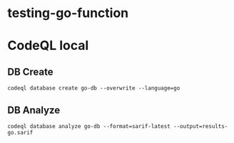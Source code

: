 # testing-go-function

# CodeQL local

## DB Create
```
codeql database create go-db --overwrite --language=go
```

## DB Analyze
```
codeql database analyze go-db --format=sarif-latest --output=results-go.sarif
```